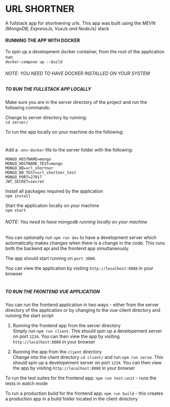 # URL SHORTNER

A fullstack app for shortnening urls. This app was built using the _MEVN (MongoDB, ExpressJs, VueJs and NodeJs)_ stack

#### RUNNING THE APP WITH DOCKER

To spin up a development docker container, from the root of the application run:<br>
`docker-compose up --build`

###### NOTE: YOU NEED TO HAVE DOCKER INSTALLED ON YOUR SYSTEM

##### TO RUN THE FULLSTACK APP LOCALLY

Make sure you are in the server directory of the project and run the following commands:

Change to server directory by running:<br>
`cd server/`

To run the app locally on your machine do the following:

#

Add a `.env-docker` file to the server folder with the following:<br>

```code
MONGO_HOSTNAME=mongo
MONGO_HOSTNAME_TEST=mongo
MONGO_DB=url_shortner
MONGO_DB_TEST=url_shortner_test
MONGO_PORT=27017
JWT_SECRET=secret
```

Install all packages required by the application<br>
`npm install`

Start the application locally on your machine<br>
`npm start`

###### NOTE: You need to have mongodb running locally on your machine

You can optionally run `npm run dev` to have a development server which automatically makes changes when there is a change in the code. This runs both the backend api and the frontend app simultaneously.

The app should start running on `port 3000`. <br>

You can view the application by visiting `http://localhost:8080` in your browser

#

##### TO RUN THE FRONTEND VUE APPLICATION

You can run the frontend application in two ways - either from the server directory of the application or by changing to the vue-client directory and running the start script

1. Running the frontend app from the server directory<br>
   Simply run `npm run client`. This should spin up a developement server on port `1234`. You can then view the app by visiting `http://localhost:8080` in your browser

2. Running the app from the `client` directory<br>
   Change into the client directory `cd client/` and run `npm run serve`. This should spin up a developement server on port `1234`. You can then view the app by visiting `http://localhost:8080` in your browser

To run the test suites for the frontend app:
`npm run test:unit` - runs the tests in watch mode

To run a production build for the frontend app:
`npm run build` - this creates a production app in a build folder located in the client directory

#
